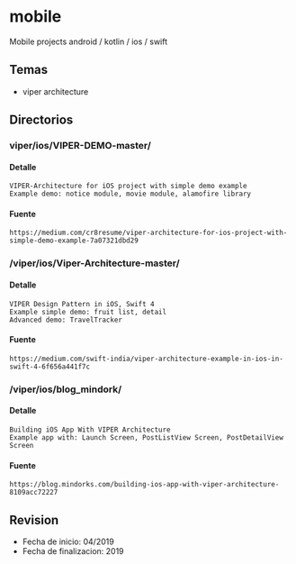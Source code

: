 # mobile
Mobile projects android / kotlin / ios / swift

## Temas
- viper architecture 

## Directorios

### viper/ios/VIPER-DEMO-master/
#### Detalle
	VIPER-Architecture for iOS project with simple demo example
	Example demo: notice module, movie module, alamofire library

#### Fuente
	https://medium.com/cr8resume/viper-architecture-for-ios-project-with-simple-demo-example-7a07321dbd29

### /viper/ios/Viper-Architecture-master/
#### Detalle
	VIPER Design Pattern in iOS, Swift 4
	Example simple demo: fruit list, detail
	Advanced demo: TravelTracker

#### Fuente
	https://medium.com/swift-india/viper-architecture-example-in-ios-in-swift-4-6f656a441f7c

### /viper/ios/blog_mindork/
#### Detalle
	Building iOS App With VIPER Architecture
	Example app with: Launch Screen, PostListView Screen, PostDetailView Screen

#### Fuente
    https://blog.mindorks.com/building-ios-app-with-viper-architecture-8109acc72227

## Revision
- Fecha de inicio: 04/2019
- Fecha de finalizacion: 2019
